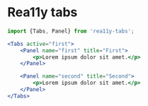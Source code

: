 Rea11y tabs
===========

```js
import {Tabs, Panel} from 'rea11y-tabs';
```

```jsx
<Tabs active="first">
	<Panel name="first" title="First">
		<p>Lorem ipsum dolor sit amet.</p>
	</Panel>

	<Panel name="second" title="Second">
		<p>Lorem ipsum dolor sit amet.</p>
	</Panel>
</Tabs>
```
